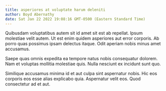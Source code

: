 ```yaml
---
title: asperiores at voluptate harum deleniti
author: Boyd Abernathy
date: Sat Jan 22 2022 19:08:16 GMT-0500 (Eastern Standard Time)
---
```

Quibusdam voluptatibus autem sit id amet sit est ab repellat. Ipsum molestiae velit autem. Ut est enim quidem asperiores aut error corporis. Ab porro quas possimus ipsam delectus itaque. Odit aperiam nobis minus amet accusamus.

 Saepe quas omnis expedita ea tempore natus nobis consequatur dolorem. Nam et voluptas mollitia molestiae quis. Nulla nesciunt ex incidunt sunt quo.

 Similique accusamus minima id et aut culpa sint aspernatur nobis. Hic eos corporis eos esse alias explicabo quia. Aspernatur velit eos. Quod consectetur ad et aut.
